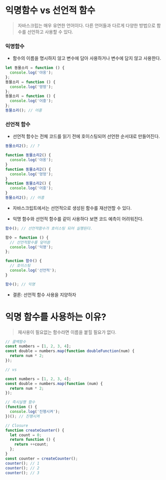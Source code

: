 # 익명함수 vs 선언적 함수

> 자바스크립는 매우 유연한 언어이다. 다른 언어들과 다르게 다양한 방법으로 함수를 선언하고 사용할 수 있다.

### 익명함수

- 함수의 이름을 명시하지 않고 변수에 담아 사용하거나 변수에 담지 않고 사용한다.

```js
let 동물소리 = function () {
  console.log('야옹');
};
동물소리 = function () {
  console.log('멍멍');
};
동물소리 = function () {
  console.log('어흥');
};
동물소리(); // 어흥
```

### 선언적 함수

- 선언적 함수는 전체 코드를 읽기 전에 호이스팅되어 선언한 순서대로 만들어진다.

```js
동물소리2(); // ?

function 동물소리2() {
  console.log('야옹');
}
function 동물소리2() {
  console.log('멍멍');
}
function 동물소리2() {
  console.log('어흥');
}
동물소리2(); // 어흥
```

- 자바스크립트에서는 선언적으로 생성된 함수를 재선언할 수 있다.

- 익명 함수와 선언적 함수를 같이 사용하다 보면 코드 예측이 어려워진다.

```js
함수(); // 선언적함수가 호이스팅 되어 실행된다.

함수 = function () {
  // 선언적함수를 덮어씀
  console.log('익명');
};

function 함수() {
  // 호이스팅
  console.log('선언적');
}

함수(); // 익명
```

- 결론: 선언적 함수 사용을 지양하자

# 익명 함수를 사용하는 이유?

> 재사용이 필요없는 함수라면 이름을 붙힐 필요가 없다.

```js
// 콜백함수
const numbers = [1, 2, 3, 4];
const double = numbers.map(function doubleFunction(num) {
  return num * 2;
});

// vs

const numbers = [1, 2, 3, 4];
const double = numbers.map(function (num) {
  return num * 2;
});

// 즉시실행 함수
(function () {
  console.log('진행시켜');
})(); // 진행시켜

// Closure
function createCounter() {
  let count = 0;
  return function () {
    return ++count;
  };
}
const counter = createCounter();
counter(); // 1
counter(); // 2
counter(); // 3
```

